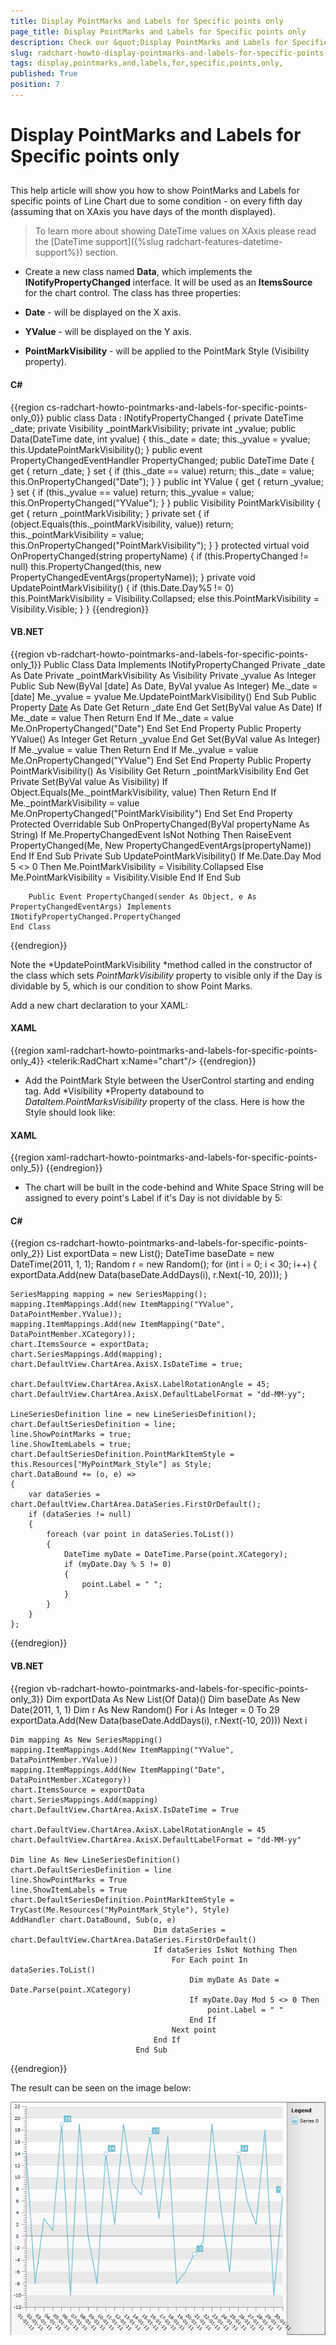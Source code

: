 ```yaml
---
title: Display PointMarks and Labels for Specific points only 
page_title: Display PointMarks and Labels for Specific points only 
description: Check our &quot;Display PointMarks and Labels for Specific points only&quot; documentation article for the RadChart {{ site.framework_name }} control.
slug: radchart-howto-display-pointmarks-and-labels-for-specific-points-only
tags: display,pointmarks,and,labels,for,specific,points,only,
published: True
position: 7
---
```


# Display PointMarks and Labels for Specific points only 



## 

This help article will show you how to show PointMarks and Labels for specific points of Line Chart due to some condition - on every fifth day (assuming that on XAxis you have days of the month displayed). 


>To learn more about showing DateTime values on XAxis please read the [DateTime support]({%slug radchart-features-datetime-support%}) section.

* Create a new class named __Data__, which implements the __INotifyPropertyChanged__ interface. It will be used as an __ItemsSource__ for the chart control. The class has three properties:

- __Date__ - will be displayed on the X axis. 

- __YValue__ - will be displayed on the Y axis.

- __PointMarkVisibility__ - will be applied to the PointMark Style (Visibility property).



#### __C#__

{{region cs-radchart-howto-pointmarks-and-labels-for-specific-points-only_0}}
	public class Data : INotifyPropertyChanged
	{
	  private DateTime _date;
	  private Visibility _pointMarkVisibility;
	  private int _yvalue;
	  public Data(DateTime date, int yvalue)
	  {
	   this._date = date;
	   this._yvalue = yvalue;
	   this.UpdatePointMarkVisibility();
	  }
	  public event PropertyChangedEventHandler PropertyChanged;
	  public DateTime Date
	  {
	   get
	   {
	     return _date;
	   }
	   set
	   {
	    if (this._date == value)
	    return;
	    this._date = value;
	    this.OnPropertyChanged("Date");
	   }
	 }
	   public int YValue
	   {
	     get
	      {
	       return _yvalue;
	       }
	    set
	     {
	      if (this._yvalue == value)
	      return;
	      this._yvalue = value;
	      this.OnPropertyChanged("YValue");
	     }
	   }
	   public Visibility PointMarkVisibility
	   {
	    get
	     {
	      return _pointMarkVisibility;
	     }
	    private set
	     {
	      if (object.Equals(this._pointMarkVisibility, value))
	      return;
	      this._pointMarkVisibility = value;
	      this.OnPropertyChanged("PointMarkVisibility");
	     }
	  }
	   protected virtual void OnPropertyChanged(string propertyName)
	   {
	     if (this.PropertyChanged != null)
	     this.PropertyChanged(this, new PropertyChangedEventArgs(propertyName));
	   }
	   private void UpdatePointMarkVisibility()
	   {
	     if (this.Date.Day%5 != 0)
	     this.PointMarkVisibility = Visibility.Collapsed;
	     else
	     this.PointMarkVisibility = Visibility.Visible;
	   }
	}
{{endregion}}



#### __VB.NET__

{{region vb-radchart-howto-pointmarks-and-labels-for-specific-points-only_1}}
	Public Class Data
	    Implements INotifyPropertyChanged
	    Private _date As Date
	    Private _pointMarkVisibility As Visibility
	    Private _yvalue As Integer
	    Public Sub New(ByVal [date] As Date, ByVal yvalue As Integer)
	        Me._date = [date]
	        Me._yvalue = yvalue
	        Me.UpdatePointMarkVisibility()
	    End Sub
	    Public Property [Date]() As Date
	        Get
	            Return _date
	        End Get
	        Set(ByVal value As Date)
	            If Me._date = value Then
	                Return
	            End If
	            Me._date = value
	            Me.OnPropertyChanged("Date")
	        End Set
	    End Property
	    Public Property YValue() As Integer
	        Get
	            Return _yvalue
	        End Get
	        Set(ByVal value As Integer)
	            If Me._yvalue = value Then
	                Return
	            End If
	            Me._yvalue = value
	            Me.OnPropertyChanged("YValue")
	        End Set
	    End Property
	    Public Property PointMarkVisibility() As Visibility
	        Get
	            Return _pointMarkVisibility
	        End Get
	        Private Set(ByVal value As Visibility)
	            If Object.Equals(Me._pointMarkVisibility, value) Then
	                Return
	            End If
	            Me._pointMarkVisibility = value
	            Me.OnPropertyChanged("PointMarkVisibility")
	        End Set
	    End Property
	    Protected Overridable Sub OnPropertyChanged(ByVal propertyName As String)
	        If Me.PropertyChangedEvent IsNot Nothing Then
	            RaiseEvent PropertyChanged(Me, New PropertyChangedEventArgs(propertyName))
	        End If
	    End Sub
	    Private Sub UpdatePointMarkVisibility()
	        If Me.Date.Day Mod 5 <> 0 Then
	            Me.PointMarkVisibility = Visibility.Collapsed
	        Else
	            Me.PointMarkVisibility = Visibility.Visible
	        End If
	    End Sub
	
	    Public Event PropertyChanged(sender As Object, e As PropertyChangedEventArgs) Implements INotifyPropertyChanged.PropertyChanged
	End Class
{{endregion}}



Note the *UpdatePointMarkVisibility *method called in the constructor of the class which sets *PointMarkVisibility* property to visible only if the Day is dividable by 5, which is our condition to show Point Marks.

Add a new chart declaration to your XAML:

#### __XAML__

{{region xaml-radchart-howto-pointmarks-and-labels-for-specific-points-only_4}}
	<telerik:RadChart x:Name="chart"/>
{{endregion}}



* Add the PointMark Style between the UserControl starting and ending tag. Add *Visibility *Property databound to *DataItem.PointMarksVisibility* property of the class. Here is how the Style should look like:

#### __XAML__

{{region xaml-radchart-howto-pointmarks-and-labels-for-specific-points-only_5}}
	<Style x:Key="MyPointMark_Style" TargetType="telerik:PointMark">
	    <Setter Property="Template">
	        <Setter.Value>
	            <ControlTemplate TargetType="telerik:PointMark">
	                <Canvas>
	                    <Path x:Name="PART_PointMarkPath"
	            Canvas.Left="{TemplateBinding PointMarkCanvasLeft}"
	            Canvas.Top="{TemplateBinding PointMarkCanvasTop}"
	            Style="{TemplateBinding ShapeStyle}"
	            Width="{TemplateBinding Size}"
	            Height="{TemplateBinding Size}"
	            Visibility="{Binding DataItem.PointMarkVisibility}"
	            Stretch="Fill">
	                        <Path.Data>
	                            <PathGeometry x:Name="PART_PointMarkPathGeometry" />
	                        </Path.Data>
	                    </Path>
	                </Canvas>
	            </ControlTemplate>
	        </Setter.Value>
	    </Setter>
	</Style>
{{endregion}}



* The chart will be built in the code-behind and White Space String will be assigned to every point's Label if it's Day is not dividable by 5:

#### __C#__

{{region cs-radchart-howto-pointmarks-and-labels-for-specific-points-only_2}}
	List<Data> exportData = new List<Data>();
	DateTime baseDate = new DateTime(2011, 1, 1);
	Random r = new Random();
	for (int i = 0; i < 30; i++)
	{
	    exportData.Add(new Data(baseDate.AddDays(i), r.Next(-10, 20)));
	}
	
	SeriesMapping mapping = new SeriesMapping();
	mapping.ItemMappings.Add(new ItemMapping("YValue", DataPointMember.YValue));
	mapping.ItemMappings.Add(new ItemMapping("Date", DataPointMember.XCategory));
	chart.ItemsSource = exportData;
	chart.SeriesMappings.Add(mapping);
	chart.DefaultView.ChartArea.AxisX.IsDateTime = true;
	
	chart.DefaultView.ChartArea.AxisX.LabelRotationAngle = 45;
	chart.DefaultView.ChartArea.AxisX.DefaultLabelFormat = "dd-MM-yy";
	
	LineSeriesDefinition line = new LineSeriesDefinition();
	chart.DefaultSeriesDefinition = line;
	line.ShowPointMarks = true;
	line.ShowItemLabels = true;
	chart.DefaultSeriesDefinition.PointMarkItemStyle = this.Resources["MyPointMark_Style"] as Style;
	chart.DataBound += (o, e) =>
	{
	    var dataSeries = chart.DefaultView.ChartArea.DataSeries.FirstOrDefault();
	    if (dataSeries != null)
	    {
	        foreach (var point in dataSeries.ToList())
	        {
	            DateTime myDate = DateTime.Parse(point.XCategory);
	            if (myDate.Day % 5 != 0)
	            {
	                point.Label = " ";
	            }
	        }
	    }
	};
{{endregion}}



#### __VB.NET__

{{region vb-radchart-howto-pointmarks-and-labels-for-specific-points-only_3}}
	Dim exportData As New List(Of Data)()
	Dim baseDate As New Date(2011, 1, 1)
	Dim r As New Random()
	For i As Integer = 0 To 29
	    exportData.Add(New Data(baseDate.AddDays(i), r.Next(-10, 20)))
	Next i
	
	Dim mapping As New SeriesMapping()
	mapping.ItemMappings.Add(New ItemMapping("YValue", DataPointMember.YValue))
	mapping.ItemMappings.Add(New ItemMapping("Date", DataPointMember.XCategory))
	chart.ItemsSource = exportData
	chart.SeriesMappings.Add(mapping)
	chart.DefaultView.ChartArea.AxisX.IsDateTime = True
	
	chart.DefaultView.ChartArea.AxisX.LabelRotationAngle = 45
	chart.DefaultView.ChartArea.AxisX.DefaultLabelFormat = "dd-MM-yy"
	
	Dim line As New LineSeriesDefinition()
	chart.DefaultSeriesDefinition = line
	line.ShowPointMarks = True
	line.ShowItemLabels = True
	chart.DefaultSeriesDefinition.PointMarkItemStyle = TryCast(Me.Resources("MyPointMark_Style"), Style)
	AddHandler chart.DataBound, Sub(o, e)
	                                Dim dataSeries = chart.DefaultView.ChartArea.DataSeries.FirstOrDefault()
	                                If dataSeries IsNot Nothing Then
	                                    For Each point In dataSeries.ToList()
	                                        Dim myDate As Date = Date.Parse(point.XCategory)
	                                        If myDate.Day Mod 5 <> 0 Then
	                                            point.Label = " "
	                                        End If
	                                    Next point
	                                End If
	                            End Sub
{{endregion}}





The result can be seen on the image below:

![WPF RadChart  ](images/RadChart_HowToPointmarks_010.png)

